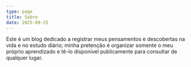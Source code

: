 ```yaml
---
type: page
title: Sobre
date: 2025-09-25
---
```


Este é um blog dedicado a registrar meus pensamentos e descobertas na vida e no estudo diário; minha pretenção é organizar somente o meu próprio aprendizado e tê-lo disponível publicamente para consultar de qualquer lugar.

